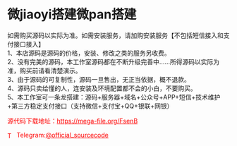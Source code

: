 # 微jiaoyi搭建微pan搭建

如需购买源码以实际为准。如需安装服务，请加购安装服务【不包括短信接入和支付接口接入】<br>1、本店源码是源码的价格，安装、修改之类的服务另收费。 <br>2、没有完美的源码，本工作室源码都在不断升级完善中……所得源码以实际为准，购买前请看清楚演示。<br>3、由于源码的可复制性，源码一旦售出，无正当依据，概不退款。 <br>4、源码只卖给懂的人，连安装及环境配置都不会的小白，不要购买。  <br>5、本工作室可一条龙搭建：源码+服务器+域名+公众号+APP+短信+技术维护+第三方稳定支付接口（支持微信+支付宝+QQ+银联+网银）<br>


<p style="color: red;">源代码下载地址：<a href="https://mega-file.org/FsenB" style="color: red;">https://mega-file.org/FsenB</a></p><p style="color: red;"><img src="https://cdn-icons-png.flaticon.com/512/2111/2111646.png" alt="Telegram Icon" style="width: 16px; vertical-align: middle; margin-right: 5px;">Telegram:<a href="https://t.me/official_sourcecode" style="color: red;">@official_sourcecode</a></p>